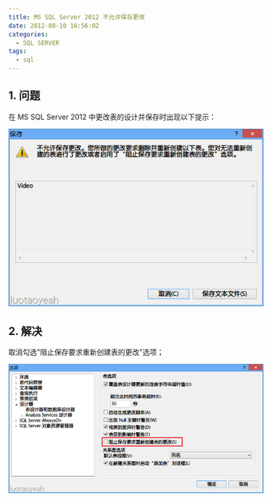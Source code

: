 ```yaml
---
title: MS SQL Server 2012 不允许保存更改
date: 2012-08-10 16:56:02
categories:
  - SQL SERVER
tags:
  - sql
---
```


## 1. 问题

在 MS SQL Server 2012 中更改表的设计并保存时出现以下提示：

![](/images/ms-sql-server-cant-save/ms-sql-server-cant-save-01.png)

## 2. 解决

取消勾选"阻止保存要求重新创建表的更改"选项；

![](/images/ms-sql-server-cant-save/ms-sql-server-cant-save-02.png)
